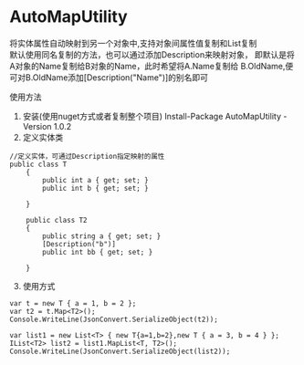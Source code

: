 # AutoMapUtility
将实体属性自动映射到另一个对象中,支持对象间属性值复制和List复制  
默认使用同名复制的方法，也可以通过添加Description来映射对象，
即默认是将A对象的Name复制给B对象的Name，此时希望将A.Name复制给
B.OldName,便可对B.OldName添加[Description("Name")]的别名即可
  
使用方法
1. 安装(使用nuget方式或者复制整个项目)
Install-Package AutoMapUtility -Version 1.0.2
2. 定义实体类
```
//定义实体，可通过Description指定映射的属性
public class T
    {
        public int a { get; set; }
        public int b { get; set; }

    }

    public class T2
    {
        public string a { get; set; }
        [Description("b")]
        public int bb { get; set; }

    }

```
3. 使用方式
```
var t = new T { a = 1, b = 2 };
var t2 = t.Map<T2>();
Console.WriteLine(JsonConvert.SerializeObject(t2));

var list1 = new List<T> { new T{a=1,b=2},new T { a = 3, b = 4 } };
IList<T2> list2 = list1.MapList<T, T2>();
Console.WriteLine(JsonConvert.SerializeObject(list2));
```
